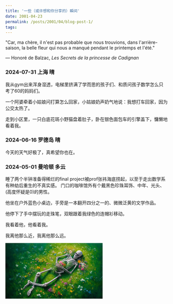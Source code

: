 ```yaml
---
title: '一些（或许想和你分享的）瞬间'
date: 2001-04-23
permalink: /posts/2001/04/blog-post-1/
tags:
---
```


"Car, ma chère, il n'est pas probable que nous trouvions, dans l'arrière-saison, la belle fleur qui nous a manqué pendant le printemps et l'été."

— Honoré de Balzac, *Les Secrets de la princesse de Cadignan*

### 2024-07-31 上海 晴

我从gym出来浑身湿透，电梯里挤满了学而思的孩子们、和质问孩子数学怎么只考了60的妈妈们。

一个阿婆牵着小姑娘问打算怎么回家，小姑娘奶声奶气地说：我想打车回家，因为公交太热了。

走到小区里，一只白底花斑小野猫盘着肚子，卧在银色面包车的引擎盖下，慵懒地看着我。


### 2024-06-16 罗德岛 晴

今天的天气好极了，真希望你也在。


### 2024-05-01 曼哈顿 多云

睡了两个半钟准备得稀烂的final project被prof张祎海底捞起，以至于走出数学系有种劫后重生的不真实感。
门口的咖啡馆外有个戴黑色珍珠耳饰、中年、光头、(高度怀疑是0)的男性。

他坐在户外蓝色小桌边，手旁是一本翻开四分之一的、微微泛黄的文学作品。

他停下了手中摆玩的走珠笔，双眼跟着我绿色的连帽衫移动。

我看着他，他看着我。

我离他那么近，我离他那么远。

<img src='/images/news.jpg' style='max-width: 60%; height: auto;'>

